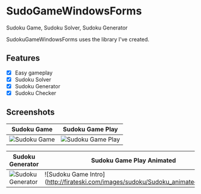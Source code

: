 # SudoGameWindowsForms
Sudoku Game, Sudoku Solver, Sudoku Generator

SudokuGameWindowsForms uses the library I've created.

## Features

- [x] Easy gameplay
- [x] Sudoku Solver
- [x] Sudoku Generator
- [x] Sudoku Checker

## Screenshots
Sudoku Game | Sudoku Game Play
------------ | -------------
![Sudoku Game](http://firateski.com/images/sudoku/Sudoku_Screenshot_1.png) | ![Sudoku Game Play](http://firateski.com/images/sudoku/Sudoku_Screenshot_2.png)

Sudoku Generator | Sudoku Game Play Animated
------------ | ------------
![Sudoku Generator](http://firateski.com/images/sudoku/Sudoku_Generator_animated.gif) | ![Sudoku Game Intro](http://firateski.com/images/sudoku/Sudoku_animated_intro.gif
